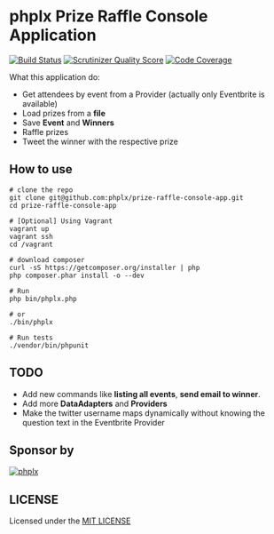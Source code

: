 # **phplx** Prize Raffle Console Application

[![Build Status](https://secure.travis-ci.org/phplx/prize-raffle-console-app.png?branch=master)](http://travis-ci.org/phplx/prize-raffle-console-app) [![Scrutinizer Quality Score](https://scrutinizer-ci.com/g/phplx/prize-raffle-console-app/badges/quality-score.png?s=72524ae87dea871365424192e3d6c3c545f538f5)](https://scrutinizer-ci.com/g/phplx/prize-raffle-console-app/) [![Code Coverage](https://scrutinizer-ci.com/g/phplx/prize-raffle-console-app/badges/coverage.png?s=4b76af8791a4609fbe569103f1d8987919e38045)](https://scrutinizer-ci.com/g/phplx/prize-raffle-console-app/)

What this application do:

 * Get attendees by event from a Provider (actually only Eventbrite is available)
 * Load prizes from a **file**
 * Save **Event** and **Winners**
 * Raffle prizes
 * Tweet the winner with the respective prize

## How to use

```
# clone the repo
git clone git@github.com:phplx/prize-raffle-console-app.git
cd prize-raffle-console-app

# [Optional] Using Vagrant
vagrant up
vagrant ssh
cd /vagrant

# download composer
curl -sS https://getcomposer.org/installer | php
php composer.phar install -o --dev

# Run
php bin/phplx.php

# or
./bin/phplx

# Run tests
./vendor/bin/phpunit
```

## TODO

 * Add new commands like **listing all events**, **send email to winner**.
 * Add more **DataAdapters** and **Providers**
 * Make the twitter username maps dynamically without knowing the question text in the Eventbrite Provider

## Sponsor by

[![phplx](https://secure.gravatar.com/avatar/c67d21c0c2ba2be3bfe2c550039fc5d3?s=100)](http://phplx.net)

## LICENSE

Licensed under the [MIT LICENSE](https://github.com/phplx/prize-raffle-console-app/blob/master/LICENSE)
